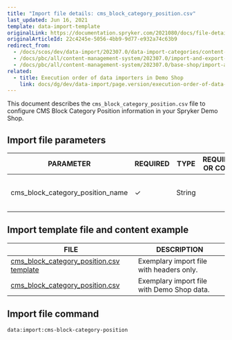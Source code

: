 ```yaml
---
title: "Import file details: cms_block_category_position.csv"
last_updated: Jun 16, 2021
template: data-import-template
originalLink: https://documentation.spryker.com/2021080/docs/file-details-cms-block-category-postioncsv
originalArticleId: 22c4245e-5056-4bb9-9d77-e932a74c63b9
redirect_from:
  - /docs/scos/dev/data-import/202307.0/data-import-categories/content-management/file-details-cms-block-category-postion.csv.html
  - /docs/pbc/all/content-management-system/202307.0/import-and-export-data/file-details-cms-block-category-postion.csv.html
  - /docs/pbc/all/content-management-system/202307.0/base-shop/import-and-export-data/file-details-cms-block-category-postion.csv.html
related:
  - title: Execution order of data importers in Demo Shop
    link: docs/dg/dev/data-import/page.version/execution-order-of-data-importers.html
---
```


This document describes the `cms_block_category_position.csv` file to configure CMS Block Category Position information in your Spryker Demo Shop.

## Import file parameters



| PARAMETER | REQUIRED | TYPE | REQUIREMENTS OR COMMENTS | DESCRIPTION |
| --- | --- | --- | --- | --- |
| cms_block_category_position_name | &check; | String |  |Name of the CMS block category position.  |


## Import template file and content example



| FILE | DESCRIPTION |
| --- | --- |
| [cms_block_category_position.csv template](https://spryker.s3.eu-central-1.amazonaws.com/docs/Developer+Guide/Back-End/Data+Manipulation/Data+Ingestion/Data+Import/Data+Import+Categories/Content+Management/cms_block_category_position_template.csv) | Exemplary import file with headers only. |
| [cms_block_category_position.csv](https://spryker.s3.eu-central-1.amazonaws.com/docs/Developer+Guide/Back-End/Data+Manipulation/Data+Ingestion/Data+Import/Data+Import+Categories/Content+Management/cms_block_category_position.csv) | Exemplary import file with Demo Shop data. |

## Import file command

```bash
data:import:cms-block-category-position
```
